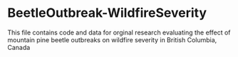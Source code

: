 # BeetleOutbreak-WildfireSeverity
This file contains code and data for orginal research evaluating the effect of mountain pine beetle outbreaks on wildfire severity in British Columbia, Canada
